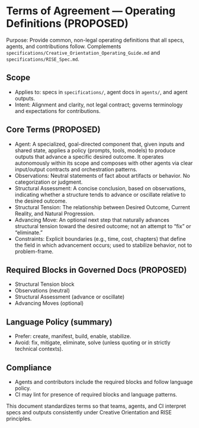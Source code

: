 # Terms of Agreement — Operating Definitions (PROPOSED)

Purpose: Provide common, non-legal operating definitions that all specs, agents, and contributions follow. Complements `specifications/Creative_Orientation_Operating_Guide.md` and `specifications/RISE_Spec.md`.

## Scope
- Applies to: specs in `specifications/`, agent docs in `agents/`, and agent outputs.
- Intent: Alignment and clarity, not legal contract; governs terminology and expectations for contributions.

## Core Terms (PROPOSED)
- Agent: A specialized, goal-directed component that, given inputs and shared state, applies a policy (prompts, tools, models) to produce outputs that advance a specific desired outcome. It operates autonomously within its scope and composes with other agents via clear input/output contracts and orchestration patterns.
- Observations: Neutral statements of fact about artifacts or behavior. No categorization or judgment.
- Structural Assessment: A concise conclusion, based on observations, indicating whether a structure tends to advance or oscillate relative to the desired outcome.
- Structural Tension: The relationship between Desired Outcome, Current Reality, and Natural Progression.
- Advancing Move: An optional next step that naturally advances structural tension toward the desired outcome; not an attempt to “fix” or “eliminate.”
- Constraints: Explicit boundaries (e.g., time, cost, chapters) that define the field in which advancement occurs; used to stabilize behavior, not to problem-frame.

## Required Blocks in Governed Docs (PROPOSED)
- Structural Tension block
- Observations (neutral)
- Structural Assessment (advance or oscillate)
- Advancing Moves (optional)

## Language Policy (summary)
- Prefer: create, manifest, build, enable, stabilize.
- Avoid: fix, mitigate, eliminate, solve (unless quoting or in strictly technical contexts).

## Compliance
- Agents and contributors include the required blocks and follow language policy.
- CI may lint for presence of required blocks and language patterns.

This document standardizes terms so that teams, agents, and CI interpret specs and outputs consistently under Creative Orientation and RISE principles.